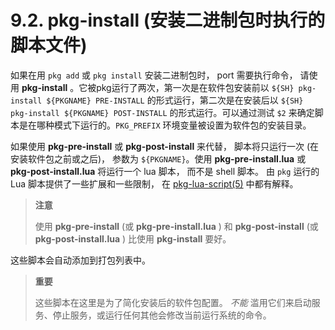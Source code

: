 # 9.2. pkg-install (安装二进制包时执行的脚本文件)

如果在用 `pkg add` 或 `pkg install` 安装二进制包时， port 需要执行命令， 请使用 **pkg-install** 。它被pkg运行了两次，第一次是在软件包安装前以 `${SH} pkg-install ${PKGNAME} PRE-INSTALL` 的形式运行，第二次是在安装后以 `${SH} pkg-install ${PKGNAME} POST-INSTALL` 的形式运行。可以通过测试 `$2` 来确定脚本是在哪种模式下运行的。`PKG_PREFIX` 环境变量被设置为软件包的安装目录。

如果使用 **pkg-pre-install** 或 **pkg-post-install** 来代替， 脚本将只运行一次 (在安装软件包之前或之后)， 参数为 `${PKGNAME}`。使用 **pkg-pre-install.lua** 或 **pkg-post-install.lua** 将运行一个 lua 脚本， 而不是 shell 脚本。
由 `pkg` 运行的 Lua 脚本提供了一些扩展和一些限制， 在 [pkg-lua-script(5)](https://www.freebsd.org/cgi/man.cgi?query=pkg-lua-script&sektion=5&format=html) 中都有解释。

>**注意**
>
> 使用 **pkg-pre-install** (或 **pkg-pre-install.lua** ) 和 **pkg-post-install** (或 **pkg-post-install.lua** ) 比使用 **pkg-install** 要好。

这些脚本会自动添加到打包列表中。

>**重要**
>
> 这些脚本在这里是为了简化安装后的软件包配置。 *不能* 滥用它们来启动服务、停止服务，或运行任何其他会修改当前运行系统的命令。
